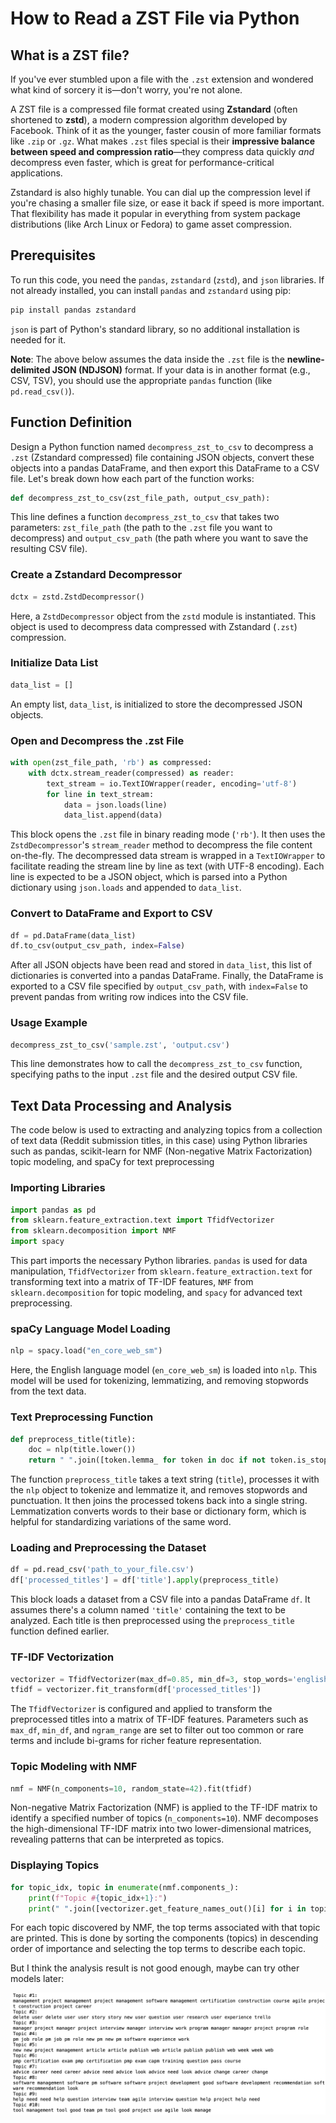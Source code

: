 # How to Read a ZST File via Python


## What is a ZST file?

If you've ever stumbled upon a file with the `.zst` extension and wondered what kind of sorcery it is—don't worry, you're not alone.

A ZST file is a compressed file format created using **Zstandard** (often shortened to **zstd**), a modern compression algorithm developed by Facebook. Think of it as the younger, faster cousin of more familiar formats like `.zip` or `.gz`. What makes `.zst` files special is their **impressive balance between speed and compression ratio**—they compress data quickly *and* decompress even faster, which is great for performance-critical applications.

Zstandard is also highly tunable. You can dial up the compression level if you're chasing a smaller file size, or ease it back if speed is more important. That flexibility has made it popular in everything from system package distributions (like Arch Linux or Fedora) to game asset compression.


## Prerequisites

To run this code, you need the `pandas`, `zstandard` (`zstd`), and `json` libraries. If not already installed, you can install `pandas` and `zstandard` using pip:

```python
pip install pandas zstandard
```

`json` is part of Python's standard library, so no additional installation is needed for it.

**Note**: The above below assumes the data inside the `.zst` file is the **newline-delimited JSON (NDJSON)** format. If your data is in another format (e.g., CSV, TSV), you should use the appropriate `pandas` function (like `pd.read_csv()`).

## Function Definition

Design a Python function named `decompress_zst_to_csv` to decompress a `.zst` (Zstandard compressed) file containing JSON objects, convert these objects into a pandas DataFrame, and then export this DataFrame to a CSV file. Let's break down how each part of the function works:

```python
def decompress_zst_to_csv(zst_file_path, output_csv_path):
```

This line defines a function `decompress_zst_to_csv` that takes two parameters: `zst_file_path` (the path to the `.zst` file you want to decompress) and `output_csv_path` (the path where you want to save the resulting CSV file).

### Create a Zstandard Decompressor

```python
dctx = zstd.ZstdDecompressor()
```

Here, a `ZstdDecompressor` object from the `zstd` module is instantiated. This object is used to decompress data compressed with Zstandard (`.zst`) compression.

### Initialize Data List

```python
data_list = []
```

An empty list, `data_list`, is initialized to store the decompressed JSON objects.

### Open and Decompress the .zst File

```python
with open(zst_file_path, 'rb') as compressed:
    with dctx.stream_reader(compressed) as reader:
        text_stream = io.TextIOWrapper(reader, encoding='utf-8')
        for line in text_stream:
            data = json.loads(line)
            data_list.append(data)
```

This block opens the `.zst` file in binary reading mode (`'rb'`). It then uses the `ZstdDecompressor`'s `stream_reader` method to decompress the file content on-the-fly. The decompressed data stream is wrapped in a `TextIOWrapper` to facilitate reading the stream line by line as text (with UTF-8 encoding). Each line is expected to be a JSON object, which is parsed into a Python dictionary using `json.loads` and appended to `data_list`.

### Convert to DataFrame and Export to CSV

```python
df = pd.DataFrame(data_list)
df.to_csv(output_csv_path, index=False)
```

After all JSON objects have been read and stored in `data_list`, this list of dictionaries is converted into a pandas DataFrame. Finally, the DataFrame is exported to a CSV file specified by `output_csv_path`, with `index=False` to prevent pandas from writing row indices into the CSV file.

### Usage Example

```python
decompress_zst_to_csv('sample.zst', 'output.csv')
```

This line demonstrates how to call the `decompress_zst_to_csv` function, specifying paths to the input `.zst` file and the desired output CSV file.

## Text Data Processing and Analysis

The code below is used to extracting and analyzing topics from a collection of text data (Reddit submission titles, in this case) using Python libraries such as pandas, scikit-learn for NMF (Non-negative Matrix Factorization) topic modeling, and spaCy for text preprocessing

### Importing Libraries

```python
import pandas as pd
from sklearn.feature_extraction.text import TfidfVectorizer
from sklearn.decomposition import NMF
import spacy
```

This part imports the necessary Python libraries. `pandas` is used for data manipulation, `TfidfVectorizer` from `sklearn.feature_extraction.text` for transforming text into a matrix of TF-IDF features, `NMF` from `sklearn.decomposition` for topic modeling, and `spacy` for advanced text preprocessing.

### spaCy Language Model Loading

```python
nlp = spacy.load("en_core_web_sm")
```

Here, the English language model (`en_core_web_sm`) is loaded into `nlp`. This model will be used for tokenizing, lemmatizing, and removing stopwords from the text data.

### Text Preprocessing Function

```python
def preprocess_title(title):
    doc = nlp(title.lower())
    return " ".join([token.lemma_ for token in doc if not token.is_stop and not token.is_punct and token.is_alpha])
```

The function `preprocess_title` takes a text string (`title`), processes it with the `nlp` object to tokenize and lemmatize it, and removes stopwords and punctuation. It then joins the processed tokens back into a single string. Lemmatization converts words to their base or dictionary form, which is helpful for standardizing variations of the same word.

### Loading and Preprocessing the Dataset

```python
df = pd.read_csv('path_to_your_file.csv')
df['processed_titles'] = df['title'].apply(preprocess_title)
```

This block loads a dataset from a CSV file into a pandas DataFrame `df`. It assumes there's a column named `'title'` containing the text to be analyzed. Each title is then preprocessed using the `preprocess_title` function defined earlier.

### TF-IDF Vectorization

```python
vectorizer = TfidfVectorizer(max_df=0.85, min_df=3, stop_words='english', ngram_range=(1,2))
tfidf = vectorizer.fit_transform(df['processed_titles'])
```

The `TfidfVectorizer` is configured and applied to transform the preprocessed titles into a matrix of TF-IDF features. Parameters such as `max_df`, `min_df`, and `ngram_range` are set to filter out too common or rare terms and include bi-grams for richer feature representation.

### Topic Modeling with NMF

```python
nmf = NMF(n_components=10, random_state=42).fit(tfidf)
```

Non-negative Matrix Factorization (NMF) is applied to the TF-IDF matrix to identify a specified number of topics (`n_components=10`). NMF decomposes the high-dimensional TF-IDF matrix into two lower-dimensional matrices, revealing patterns that can be interpreted as topics.

### Displaying Topics

```python
for topic_idx, topic in enumerate(nmf.components_):
    print(f"Topic #{topic_idx+1}:")
    print(" ".join([vectorizer.get_feature_names_out()[i] for i in topic.argsort()[:-10 - 1:-1]]))
```

For each topic discovered by NMF, the top terms associated with that topic are printed. This is done by sorting the components (topics) in descending order of importance and selecting the top terms to describe each topic.

But I think the analysis result is not good enough, maybe can try other models later:

![](zst-file-extraction-analysis.png)
